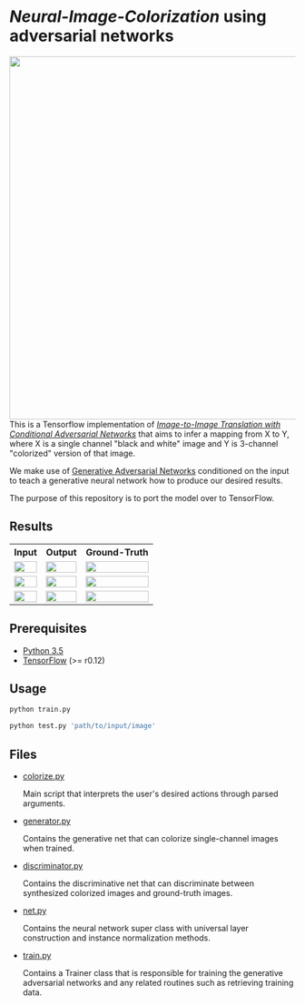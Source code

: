 # *Neural-Image-Colorization* using adversarial networks

<img src="" width="640px" align="right">

This is a Tensorflow implementation of *[Image-to-Image Translation with Conditional Adversarial Networks]()* that aims to infer a mapping from X to Y, where X is a single channel "black and white" image and Y is 3-channel "colorized" version of that image.

We make use of [Generative Adversarial Networks]() conditioned on the input to teach a generative neural network how to produce our desired results.

The purpose of this repository is to port the model over to TensorFlow.

## Results

<table style="width:100%">
  <tr>
    <th>Input</th> 
    <th>Output</th>
    <th>Ground-Truth</th>
  </tr>
  <tr>
    <td><img src="lib/" width="100%"></td>
    <td><img src="lib/" width=100%"></td> 
    <td><img src="lib/" width=100%"></td> 
  </tr>
  <tr>
    <td><img src="lib/" width="100%"></td>
    <td><img src="lib/" width="100%"></td> 
    <td><img src="lib/" width=100%"></td> 
  </tr>
  <tr>
    <td><img src="lib/" width="100%"></td>
    <td><img src="lib/" width="100%"></td> 
    <td><img src="lib/" width=100%"></td> 
  </tr>
</table>

## Prerequisites

* [Python 3.5](https://www.python.org/downloads/release/python-350/)
* [TensorFlow](https://www.tensorflow.org/) (>= r0.12)

## Usage

```sh
python train.py
```

```sh
python test.py 'path/to/input/image'
```

## Files

* [colorize.py](./src/colorize.py)

    Main script that interprets the user's desired actions through parsed arguments. 
    
* [generator.py](./src/generator.py)
    
    Contains the generative net that can colorize single-channel images when trained.
    
* [discriminator.py](./src/discriminator.py)
    
    Contains the discriminative net that can discriminate between synthesized colorized images and ground-truth images.
    
* [net.py](./src/net.py)
    
    Contains the neural network super class with universal layer construction and instance normalization methods. 
    
* [train.py](./src/train.py)
    
    Contains a Trainer class that is responsible for training the generative adversarial networks and any related routines such as retrieving training data.
